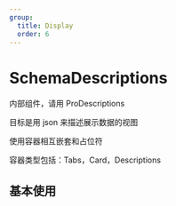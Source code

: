 ```yaml
---
group:
  title: Display
  order: 6
---
```


# SchemaDescriptions

内部组件，请用 ProDescriptions

目标是用 json 来描述展示数据的视图

使用容器相互嵌套和占位符

容器类型包括：Tabs，Card，Descriptions

## 基本使用

<code src="./demos/basic" />
